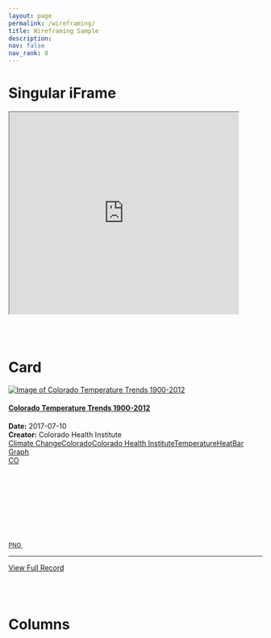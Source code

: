 ```yaml
---
layout: page
permalink: /wireframing/
title: Wireframing Sample
description:
nav: false
nav_rank: 8
---
```


# Singular iFrame

<iframe 
  src="https://lore3581.github.io/da4a-collectionbuilder/item.html?id=da4a007#content" 
  width="90%" 
  height=400px 
  title="Collection Builder Integration"
  referrerpolicy="no-referrer"
  ></iframe>

<br><br>

# Card

<div class="card">
  <a href="/da4a-collectionbuilder/item.html?id=da4a007"> <img class="card-img-top ls-is-cached lazyloaded" data-src="/da4a-collectionbuilder/objects/ColoradoTemperatureTrends.png" alt="Image of Colorado Temperature Trends 1900-2012" src="/da4a-collectionbuilder/objects/ColoradoTemperatureTrends.png"></a><div class="card-body text-center"> <h4 class="card-title"><a href="/da4a-collectionbuilder/item.html?id=da4a007" class="text-dark">Colorado Temperature Trends 1900-2012</a></h4><p class="card-text"><strong>Date:</strong> 2017-07-10<br><strong>Creator:</strong> Colorado Health Institute<br><a class="btn btn-sm btn-secondary m-1 text-wrap" href="/da4a-collectionbuilder/browse.html#Climate%20Change">Climate Change</a><a class="btn btn-sm btn-secondary m-1 text-wrap" href="/da4a-collectionbuilder/browse.html#Colorado">Colorado</a><a class="btn btn-sm btn-secondary m-1 text-wrap" href="/da4a-collectionbuilder/browse.html#Colorado%20Health%20Institute">Colorado Health Institute</a><a class="btn btn-sm btn-secondary m-1 text-wrap" href="/da4a-collectionbuilder/browse.html#Temperature">Temperature</a><a class="btn btn-sm btn-secondary m-1 text-wrap" href="/da4a-collectionbuilder/browse.html#Heat">Heat</a><a class="btn btn-sm btn-secondary m-1 text-wrap" href="/da4a-collectionbuilder/browse.html#Bar%20Graph">Bar Graph</a><br><a class="btn btn-sm btn-secondary m-1 text-wrap" href="/da4a-collectionbuilder/browse.html#CO">CO</a></p><p class="card-text"><small><a class="btn btn-sm btn-outline-secondary" href="/da4a-collectionbuilder/browse.html#image%2Fpng">PNG <svg class="bi icon-sprite"><use xlink:href="/da4a-collectionbuilder/assets/lib/cb-icons.svg#icon-image"></use></svg></a></small></p><hr><a href="/da4a-collectionbuilder/item.html?id=da4a007" class="btn btn-sm btn-light" title="link to Colorado Temperature Trends 1900-2012">View Full Record</a></div>
</div>

<br><br>

# Columns
<br>
<html>
 <head>
    <style>
    {
        box-sizing: border-box;
    }
    /* Set additional styling options for the columns*/
    .column {
    float: left;
    width: 50%;
    }

    .row:after {
    content: "";
    display: table;
    clear: both;
    }
    </style>
 </head>
 <body>
    <div class="row">
        <div class="column" style="background-color:;">
            <h2>Example</h2>
            <iframe src="https://lore3581.github.io/da4a-collectionbuilder/item.html?id=da4a007#content" width="90%" height=400px title="Collection Builder Integration"></iframe>
        </div>
        <div class="column" style="background-color:;">
            <h2>Example 2</h2>
            <iframe src="https://lore3581.github.io/da4a-collectionbuilder/item.html?id=da4a007#content" width="90%" height=400px title="Collection Builder Integration"></iframe>
        </div>
    </div>
 </body>
</html>
